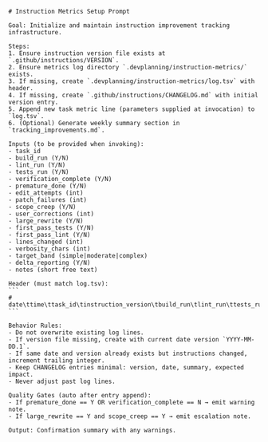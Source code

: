 ````prompt
# Instruction Metrics Setup Prompt

Goal: Initialize and maintain instruction improvement tracking infrastructure.

Steps:
1. Ensure instruction version file exists at `.github/instructions/VERSION`.
2. Ensure metrics log directory `.devplanning/instruction-metrics/` exists.
3. If missing, create `.devplanning/instruction-metrics/log.tsv` with header.
4. If missing, create `.github/instructions/CHANGELOG.md` with initial version entry.
5. Append new task metric line (parameters supplied at invocation) to `log.tsv`.
6. (Optional) Generate weekly summary section in `tracking_improvements.md`.

Inputs (to be provided when invoking):
- task_id
- build_run (Y/N)
- lint_run (Y/N)
- tests_run (Y/N)
- verification_complete (Y/N)
- premature_done (Y/N)
- edit_attempts (int)
- patch_failures (int)
- scope_creep (Y/N)
- user_corrections (int)
- large_rewrite (Y/N)
- first_pass_tests (Y/N)
- first_pass_lint (Y/N)
- lines_changed (int)
- verbosity_chars (int)
- target_band (simple|moderate|complex)
- delta_reporting (Y/N)
- notes (short free text)

Header (must match log.tsv):
```
# date\ttime\ttask_id\tinstruction_version\tbuild_run\tlint_run\ttests_run\tverification_complete\tpremature_done\tedit_attempts\tpatch_failures\tscope_creep\tuser_corrections\tlarge_rewrite\tfirst_pass_tests\tfirst_pass_lint\tlines_changed\tverbosity_chars\ttarget_band\tdelta_reporting\tnotes
```

Behavior Rules:
- Do not overwrite existing log lines.
- If version file missing, create with current date version `YYYY-MM-DD.1`.
- If same date and version already exists but instructions changed, increment trailing integer.
- Keep CHANGELOG entries minimal: version, date, summary, expected impact.
- Never adjust past log lines.

Quality Gates (auto after entry append):
- If premature_done == Y OR verification_complete == N → emit warning note.
- If large_rewrite == Y and scope_creep == Y → emit escalation note.

Output: Confirmation summary with any warnings.
````
